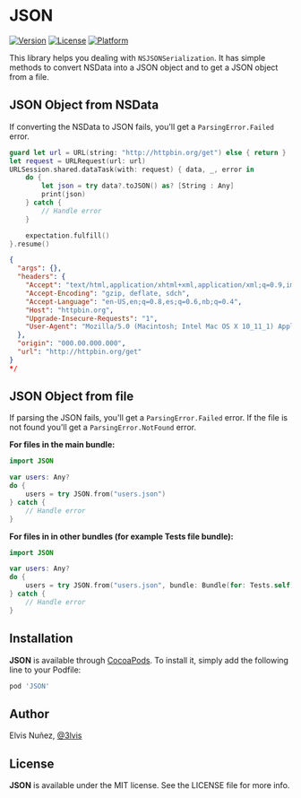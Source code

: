 # JSON

[![Version](https://img.shields.io/cocoapods/v/JSON.svg?style=flat)](http://cocoadocs.org/docsets/JSON)
[![License](https://img.shields.io/cocoapods/l/JSON.svg?style=flat)](http://cocoadocs.org/docsets/JSON)
[![Platform](https://img.shields.io/cocoapods/p/JSON.svg?style=flat)](http://cocoadocs.org/docsets/JSON)

This library helps you dealing with `NSJSONSerialization`. It has simple methods to convert NSData into a JSON object and to get a JSON object from a file.

## JSON Object from NSData

If converting the NSData to JSON fails, you'll get a `ParsingError.Failed` error.

```swift
guard let url = URL(string: "http://httpbin.org/get") else { return }
let request = URLRequest(url: url)
URLSession.shared.dataTask(with: request) { data, _, error in
    do {
        let json = try data?.toJSON() as? [String : Any]
        print(json)
    } catch {
        // Handle error
    }

    expectation.fulfill()
}.resume()
```

```json
{
  "args": {}, 
  "headers": {
    "Accept": "text/html,application/xhtml+xml,application/xml;q=0.9,image/webp;q=0.8", 
    "Accept-Encoding": "gzip, deflate, sdch", 
    "Accept-Language": "en-US,en;q=0.8,es;q=0.6,nb;q=0.4", 
    "Host": "httpbin.org", 
    "Upgrade-Insecure-Requests": "1", 
    "User-Agent": "Mozilla/5.0 (Macintosh; Intel Mac OS X 10_11_1) AppleWebKit/537.36 (KHTML, like Gecko) Chrome/46.0.2490.71 Safari/537.36"
  }, 
  "origin": "000.00.000.000", 
  "url": "http://httpbin.org/get"
}
*/
```

## JSON Object from file

If parsing the JSON fails, you'll get a `ParsingError.Failed` error. If the file is not found you'll get a `ParsingError.NotFound` error.

**For files in the main bundle:**

```swift
import JSON

var users: Any?
do {
    users = try JSON.from("users.json")
} catch {
    // Handle error
}
```

**For files in in other bundles (for example Tests file bundle):**

```swift
import JSON

var users: Any?
do {
    users = try JSON.from("users.json", bundle: Bundle(for: Tests.self))
} catch {
    // Handle error
}
```

## Installation

**JSON** is available through [CocoaPods](http://cocoapods.org). To install
it, simply add the following line to your Podfile:

```ruby
pod 'JSON'
```

## Author

Elvis Nuñez, [@3lvis](https://twitter.com/3lvis)

## License

**JSON** is available under the MIT license. See the LICENSE file for more info.
